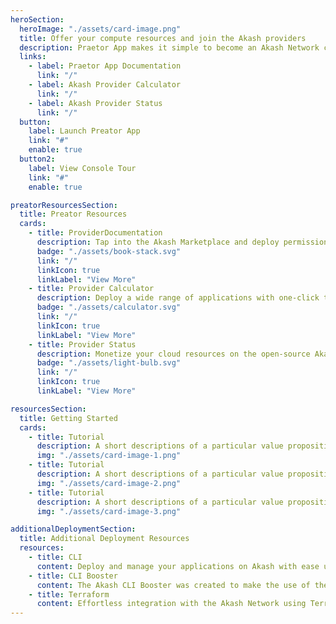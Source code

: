 ```yaml
---
heroSection:
  heroImage: "./assets/card-image.png"
  title: Offer your compute resources and join the Akash providers
  description: Praetor App makes it simple to become an Akash Network cloud provider.  Instead of utilizing the Command-line Interface, you can use a streamlined UI to become a provider.
  links:
    - label: Praetor App Documentation
      link: "/"
    - label: Akash Provider Calculator
      link: "/"
    - label: Akash Provider Status
      link: "/"
  button:
    label: Launch Preator App
    link: "#"
    enable: true
  button2:
    label: View Console Tour
    link: "#"
    enable: true

preatorResourcesSection:
  title: Preator Resources
  cards:
    - title: ProviderDocumentation
      description: Tap into the Akash Marketplace and deploy permissionlessly using one of the network’s open-source deployment tools.
      badge: "./assets/book-stack.svg"
      link: "/"
      linkIcon: true
      linkLabel: "View More"
    - title: Provider Calculator
      description: Deploy a wide range of applications with one-click templates, including the leading AI models and web services.
      badge: "./assets/calculator.svg"
      link: "/"
      linkIcon: true
      linkLabel: "View More"
    - title: Provider Status
      description: Monetize your cloud resources on the open-source Akash marketplace.
      badge: "./assets/light-bulb.svg"
      link: "/"
      linkIcon: true
      linkLabel: "View More"

resourcesSection:
  title: Getting Started
  cards:
    - title: Tutorial
      description: A short descriptions of a particular value propositions comes here... A short descriptions of a particular value propositions comes here...
      img: "./assets/card-image-1.png"
    - title: Tutorial
      description: A short descriptions of a particular value propositions comes here... A short descriptions of a particular value propositions comes here...
      img: "./assets/card-image-2.png"
    - title: Tutorial
      description: A short descriptions of a particular value propositions comes here... A short descriptions of a particular value propositions comes here...
      img: "./assets/card-image-3.png"

additionalDeploymentSection:
  title: Additional Deployment Resources
  resources:
    - title: CLI
      content: Deploy and manage your applications on Akash with ease using the Command Line Interface
    - title: CLI Booster
      content: The Akash CLI Booster was created to make the use of the current command line tooling much simpler for deployments and related activities. In this guide we will review the primary capabilities of this exciting new tool.
    - title: Terraform
      content: Effortless integration with the Akash Network using Terraform Cloud
---
```

